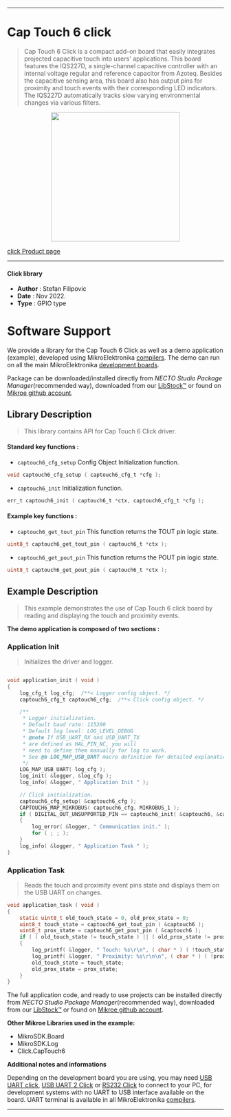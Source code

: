 
---
# Cap Touch 6 click

> Cap Touch 6 Click is a compact add-on board that easily integrates projected capacitive touch into users' applications. This board features the IQS227D, a single-channel capacitive controller with an internal voltage regular and reference capacitor from Azoteq. Besides the capacitive sensing area, this board also has output pins for proximity and touch events with their corresponding LED indicators. The IQS227D automatically tracks slow varying environmental changes via various filters.

<p align="center">
  <img src="https://download.mikroe.com/images/click_for_ide/captouch6_click.png" height=300px>
</p>

[click Product page](https://www.mikroe.com/cap-touch-6-click)

---


#### Click library

- **Author**        : Stefan Filipovic
- **Date**          : Nov 2022.
- **Type**          : GPIO type


# Software Support

We provide a library for the Cap Touch 6 Click
as well as a demo application (example), developed using MikroElektronika
[compilers](https://www.mikroe.com/necto-studio).
The demo can run on all the main MikroElektronika [development boards](https://www.mikroe.com/development-boards).

Package can be downloaded/installed directly from *NECTO Studio Package Manager*(recommended way), downloaded from our [LibStock&trade;](https://libstock.mikroe.com) or found on [Mikroe github account](https://github.com/MikroElektronika/mikrosdk_click_v2/tree/master/clicks).

## Library Description

> This library contains API for Cap Touch 6 Click driver.

#### Standard key functions :

- `captouch6_cfg_setup` Config Object Initialization function.
```c
void captouch6_cfg_setup ( captouch6_cfg_t *cfg );
```

- `captouch6_init` Initialization function.
```c
err_t captouch6_init ( captouch6_t *ctx, captouch6_cfg_t *cfg );
```

#### Example key functions :

- `captouch6_get_tout_pin` This function returns the TOUT pin logic state.
```c
uint8_t captouch6_get_tout_pin ( captouch6_t *ctx );
```

- `captouch6_get_pout_pin` This function returns the POUT pin logic state.
```c
uint8_t captouch6_get_pout_pin ( captouch6_t *ctx );
```

## Example Description

> This example demonstrates the use of Cap Touch 6 click board by reading and displaying the touch and proximity events.

**The demo application is composed of two sections :**

### Application Init

> Initializes the driver and logger.

```c

void application_init ( void )
{
    log_cfg_t log_cfg;  /**< Logger config object. */
    captouch6_cfg_t captouch6_cfg;  /**< Click config object. */

    /** 
     * Logger initialization.
     * Default baud rate: 115200
     * Default log level: LOG_LEVEL_DEBUG
     * @note If USB_UART_RX and USB_UART_TX 
     * are defined as HAL_PIN_NC, you will 
     * need to define them manually for log to work. 
     * See @b LOG_MAP_USB_UART macro definition for detailed explanation.
     */
    LOG_MAP_USB_UART( log_cfg );
    log_init( &logger, &log_cfg );
    log_info( &logger, " Application Init " );

    // Click initialization.
    captouch6_cfg_setup( &captouch6_cfg );
    CAPTOUCH6_MAP_MIKROBUS( captouch6_cfg, MIKROBUS_1 );
    if ( DIGITAL_OUT_UNSUPPORTED_PIN == captouch6_init( &captouch6, &captouch6_cfg ) ) 
    {
        log_error( &logger, " Communication init." );
        for ( ; ; );
    }
    log_info( &logger, " Application Task " );
}

```

### Application Task

> Reads the touch and proximity event pins state and displays them on the USB UART on changes.

```c
void application_task ( void )
{
    static uint8_t old_touch_state = 0, old_prox_state = 0;
    uint8_t touch_state = captouch6_get_tout_pin ( &captouch6 );
    uint8_t prox_state = captouch6_get_pout_pin ( &captouch6 );
    if ( ( old_touch_state != touch_state ) || ( old_prox_state != prox_state ) )
    {
        log_printf( &logger, " Touch: %s\r\n", ( char * ) ( !touch_state ? "detected" : "idle" ) );
        log_printf( &logger, " Proximity: %s\r\n\n", ( char * ) ( !prox_state ? "detected" : "idle" ) );
        old_touch_state = touch_state;
        old_prox_state = prox_state;
    }
}
```

The full application code, and ready to use projects can be installed directly from *NECTO Studio Package Manager*(recommended way), downloaded from our [LibStock&trade;](https://libstock.mikroe.com) or found on [Mikroe github account](https://github.com/MikroElektronika/mikrosdk_click_v2/tree/master/clicks).

**Other Mikroe Libraries used in the example:**

- MikroSDK.Board
- MikroSDK.Log
- Click.CapTouch6

**Additional notes and informations**

Depending on the development board you are using, you may need
[USB UART click](https://www.mikroe.com/usb-uart-click),
[USB UART 2 Click](https://www.mikroe.com/usb-uart-2-click) or
[RS232 Click](https://www.mikroe.com/rs232-click) to connect to your PC, for
development systems with no UART to USB interface available on the board. UART
terminal is available in all MikroElektronika
[compilers](https://shop.mikroe.com/compilers).

---
